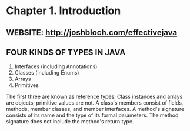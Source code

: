 # Chapter 1. Introduction

## WEBSITE:  http://joshbloch.com/effectivejava

## FOUR KINDS OF TYPES IN JAVA
1. Interfaces (including Annotations)
2. Classes (including Enums)
3. Arrays
4. Primitives

The first three are known as reference types.
Class instances and arrays are objects; primitive values are not.
A class's members consist of fields, methods, member classes, and member interfaces.
A method's signature consists of its name and the type of its formal parameters.
The method signature does not include the method's return type.


